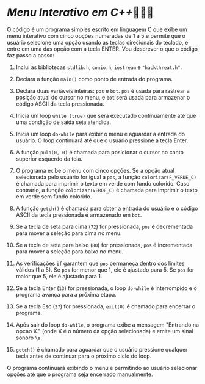 # <i> Menu Interativo em C++</i>👨🏻‍💻

O código é um programa simples escrito em linguagem C que exibe um menu interativo com cinco opções numeradas de 1 a 5 e permite que o usuário selecione uma opção usando as teclas direcionais do teclado, e entre em uma das opção com a tecla ENTER. Vou descrever o que o código faz passo a passo:

1. Inclui as bibliotecas `stdlib.h`, `conio.h`, `iostream` e `"hackthreat.h"`.

2. Declara a função `main()` como ponto de entrada do programa.

3. Declara duas variáveis inteiras: `pos` e `bot`. `pos` é usada para rastrear a posição atual do cursor no menu, e `bot` será usada para armazenar o código ASCII da tecla pressionada.

4. Inicia um loop `while (true)` que será executado continuamente até que uma condição de saída seja atendida.

5. Inicia um loop `do-while` para exibir o menu e aguardar a entrada do usuário. O loop continuará até que o usuário pressione a tecla Enter.

6. A função `pula(0, 0)` é chamada para posicionar o cursor no canto superior esquerdo da tela.

7. O programa exibe o menu com cinco opções. Se a opção atual selecionada pelo usuário for igual a `pos`, a função `colorizar(F_VERDE_C)` é chamada para imprimir o texto em verde com fundo colorido. Caso contrário, a função `colorizar(VERDE_C)` é chamada para imprimir o texto em verde sem fundo colorido.

8. A função `getch()` é chamada para obter a entrada do usuário e o código ASCII da tecla pressionada é armazenado em `bot`.

9. Se a tecla de seta para cima (`72`) for pressionada, `pos` é decrementada para mover a seleção para cima no menu.

10. Se a tecla de seta para baixo (`80`) for pressionada, `pos` é incrementada para mover a seleção para baixo no menu.

11. As verificações `if` garantem que `pos` permaneça dentro dos limites válidos (1 a 5). Se `pos` for menor que 1, ele é ajustado para 5. Se `pos` for maior que 5, ele é ajustado para 1.

12. Se a tecla Enter (`13`) for pressionada, o loop `do-while` é interrompido e o programa avança para a próxima etapa.

13. Se a tecla Esc (`27`) for pressionada, `exit(0)` é chamado para encerrar o programa.

14. Após sair do loop `do-while`, o programa exibe a mensagem "Entrando na opcao X." (onde X é o número da opção selecionada) e emite um sinal sonoro `\a`.

15. `getch()` é chamado para aguardar que o usuário pressione qualquer tecla antes de continuar para o próximo ciclo do loop.

O programa continuará exibindo o menu e permitindo ao usuário selecionar opções até que o programa seja encerrado manualmente.
